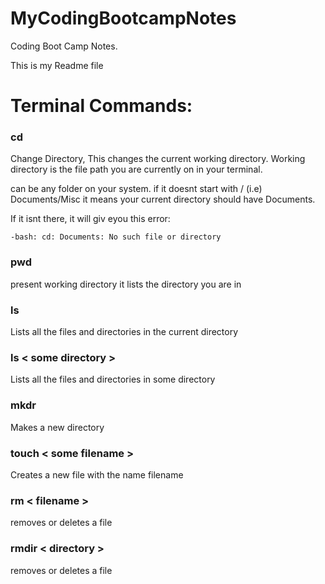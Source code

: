 # MyCodingBootcampNotes
Coding Boot Camp Notes.

This is my Readme file

# Terminal Commands:

### cd

Change Directory, This changes the current working directory. Working directory is the file path you are currently on in your terminal.

<some directory > can be any folder on your system. if it doesnt start with / (i.e) Documents/Misc it means your current directory should have Documents.

If it isnt there, it will giv eyou this error:

`-bash: cd: Documents: No such file or directory
`

### pwd

present working directory it lists the directory you are in


### ls

Lists all the files and directories in the current directory

### ls < some directory > 

Lists all the files and directories in some directory


### mkdr

Makes a new directory


### touch < some filename >

Creates a new file with the name filename


### rm < filename >

removes or deletes a file


### rmdir < directory >

removes or deletes a file



